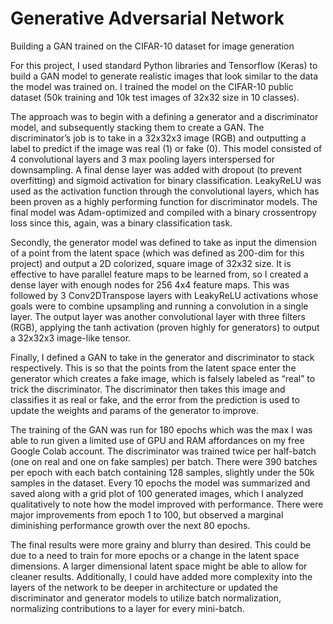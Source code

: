 # Generative Adversarial Network
Building a GAN trained on the CIFAR-10 dataset for image generation

For this project, I used standard Python libraries and Tensorflow (Keras) to build a GAN model to generate realistic images that look similar to the data the model was trained on. I trained the model on the CIFAR-10 public dataset (50k training and 10k test images of 32x32 size in 10 classes). 

The approach was to begin with a defining a generator and a discriminator model, and subsequently stacking them to create a GAN. The discriminator’s job is to take in a 32x32x3 image (RGB) and outputting a label to predict if the image was real (1) or fake (0). This model consisted of 4 convolutional layers and 3 max pooling layers interspersed for downsampling. A final dense layer was added with dropout (to prevent overfitting) and sigmoid activation for binary classification. LeakyReLU was used as the activation function through the convolutional layers, which has been proven as a highly performing function for discriminator models. The final model was Adam-optimized and compiled with a binary crossentropy loss since this, again, was a binary classification task. 

Secondly, the generator model was defined to take as input the dimension of a point from the latent space (which was defined as 200-dim for this project) and output a 2D colorized, square image of 32x32 size. It is effective to have parallel feature maps to be learned from, so I created a dense layer with enough nodes for 256 4x4 feature maps. This was followed by 3 Conv2DTranspose layers with LeakyReLU activations whose goals were to combine upsampling and running a convolution in a single layer. The output layer was another convolutional layer with three filters (RGB), applying the tanh activation (proven highly for generators) to output a 32x32x3 image-like tensor.

Finally, I defined a GAN to take in the generator and discriminator to stack respectively. This is so that the points from the latent space enter the generator which creates a fake image, which is falsely labeled as “real” to trick the discriminator. The discriminator then takes this image and classifies it as real or fake, and the error from the prediction is used to update the weights and params of the generator to improve.

The training of the GAN was run for 180 epochs which was the max I was able to run given a limited use of GPU and RAM affordances on my free Google Colab account. The discriminator was trained twice per half-batch (one on real and one on fake samples) per batch. There were 390 batches per epoch with each batch containing 128 samples, slightly under the 50k samples in the dataset. Every 10 epochs the model was summarized and saved along with a grid plot of 100 generated images, which I analyzed qualitatively to note how the model improved with performance. There were major improvements from epoch 1 to 100, but observed a marginal diminishing performance growth over the next 80 epochs. 

The final results were more grainy and blurry than desired. This could be due to a need to train for more epochs or a change in the latent space dimensions. A larger dimensional latent space might be able to allow for cleaner results. Additionally, I could have added more complexity into the layers of the network to be deeper in architecture or updated the discriminator and generator models to utilize batch normalization, normalizing contributions to a layer for every mini-batch.
